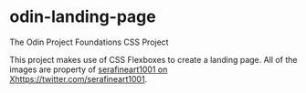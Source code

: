 # odin-landing-page
The Odin Project Foundations CSS Project

This project makes use of CSS Flexboxes to create a landing page. All of the images are property of [serafineart1001 on X](https://twitter.com/serafineart1001)https://twitter.com/serafineart1001.
